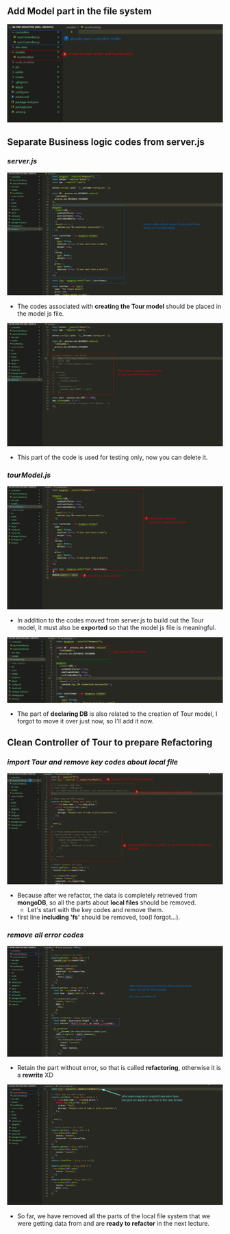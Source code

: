 ## **Add Model part in the file system**

![Alt add model folder and js for tours](pic/bandicam%202022-10-23%2021-00-44-798.jpg)

## **Separate Business logic codes from server.js**

### _server.js_

![Alt anayze server.js](pic/bandicam%202022-10-23%2021-02-17-509.jpg)

- The codes associated with **creating the Tour model** should be placed in the model js file.

![Alt delete test part of left in server.js](pic/bandicam%202022-10-23%2021-04-02-099.jpg)

- This part of the code is used for testing only, now you can delete it.

### _tourModel.js_

![Alt tourModel.js](pic/bandicam%202022-10-23%2021-06-34-582.jpg)

- In addition to the codes moved from server.js to build out the Tour model, it must also be **exported** so that the model js file is meaningful.

![Alt fix the miss part](pic/bandicam%202022-10-23%2021-09-23-023.jpg)

- The part of **declaring DB** is also related to the creation of Tour model, I forgot to move it over just now, so I'll add it now.

## **Clean Controller of Tour to prepare Refactoring**

### _import Tour and remove key codes about local file_

![Alt prepare for refactor of tourControllers.js](pic/bandicam%202022-10-23%2021-13-19-477.jpg)

- Because after we refactor, the data is completely retrieved from **mongoDB**, so all the parts about **local files** should be removed.
  - Let's start with the key codes and remove them.
- first line **including 'fs'** should be removed, too(I forgot...).

### _remove all error codes_

![Alt popup lots of errors](pic/bandicam%202022-10-23%2021-19-28-671.jpg)

- Retain the part without error, so that is called **refactoring**, otherwise it is a **rewrite** XD

![Alt after removing all error](pic/bandicam%202022-10-23%2021-22-31-966.jpg)

- So far, we have removed all the parts of the local file system that we were getting data from and are **ready to refactor** in the next lecture.
